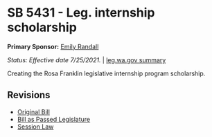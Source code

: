 # SB 5431 - Leg. internship scholarship
**Primary Sponsor:** [Emily Randall](/person/leg/randall_em.md)

*Status: Effective date 7/25/2021.* | [leg.wa.gov summary](https://app.leg.wa.gov/billsummary?BillNumber=5431&Year=2021)

Creating the Rosa Franklin legislative internship program scholarship.

## Revisions
* [Original Bill](1/)
* [Bill as Passed Legislature](1/)
* [Session Law](1/)